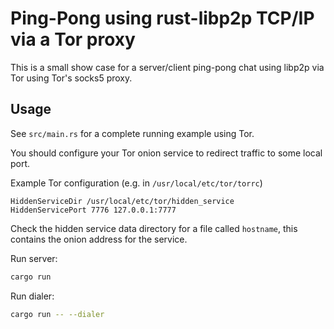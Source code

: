 # Ping-Pong using rust-libp2p TCP/IP via a Tor proxy

This is a small show case for a server/client ping-pong chat using libp2p via Tor using Tor's socks5 proxy.

## Usage

See `src/main.rs` for a complete running example using Tor.

You should configure your Tor onion service to redirect traffic to some local port.

Example Tor configuration (e.g. in `/usr/local/etc/tor/torrc`)

```
HiddenServiceDir /usr/local/etc/tor/hidden_service
HiddenServicePort 7776 127.0.0.1:7777
```

Check the hidden service data directory for a file called `hostname`,
this contains the onion address for the service.

Run server:

```bash
cargo run
```

Run dialer:

```bash
cargo run -- --dialer
```
